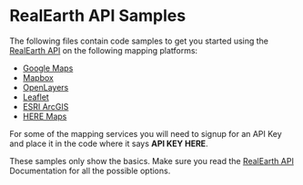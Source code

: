 # RealEarth API Samples

The following files contain code samples to get you started using the [RealEarth API](https://realearth.ssec.wisc.edu/doc/api.php) on the following mapping platforms:

* [Google Maps](https://developers.google.com/maps)
* [Mapbox](https://docs.mapbox.com/mapbox-gl-js/api/)
* [OpenLayers](https://openlayers.org)
* [Leaflet](https://leafletjs.com)
* [ESRI ArcGIS](https://developers.arcgis.com/javascript/latest/)
* [HERE Maps](https://developer.here.com/develop/javascript-api)

For some of the mapping services you will need to signup for an API Key and place it in the code where it says **API KEY HERE**.

These samples only show the basics. Make sure you read the [RealEarth API](https://realearth.ssec.wisc.edu/doc/api.php) Documentation for all the possible options.